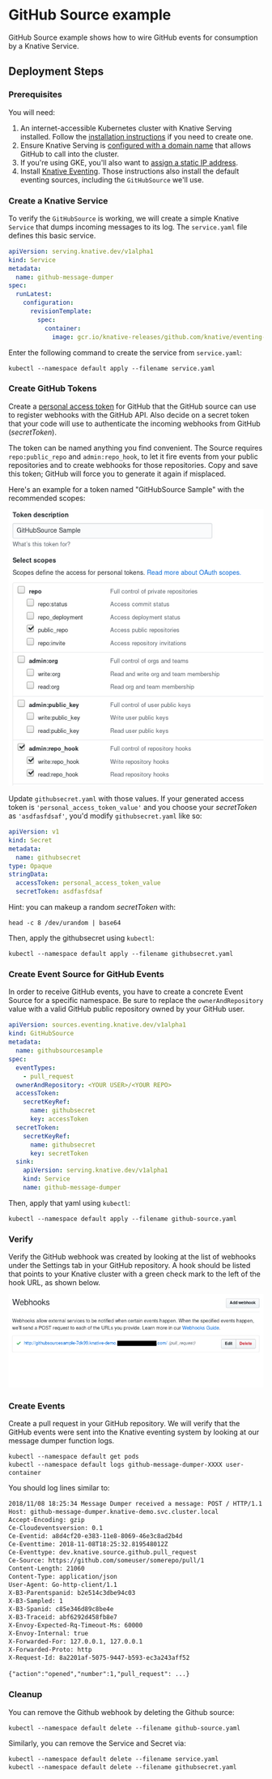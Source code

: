 # GitHub Source example

GitHub Source example shows how to wire GitHub events for consumption
by a Knative Service.

## Deployment Steps

### Prerequisites

You will need:

1. An internet-accessible Kubernetes cluster with Knative Serving
   installed. Follow the [installation
   instructions](https://github.com/knative/docs/blob/master/install/README.md)
   if you need to create one.
1. Ensure Knative Serving is [configured with a domain
   name](https://github.com/knative/docs/blob/master/serving/using-a-custom-domain.md)
   that allows GitHub to call into the cluster.
1. If you're using GKE, you'll also want to [assign a static IP address](https://github.com/knative/docs/blob/master/serving/gke-assigning-static-ip-address.md).
1. Install [Knative
   Eventing](https://github.com/knative/docs/tree/master/eventing). Those
   instructions also install the default eventing sources, including
   the `GitHubSource` we'll use.

### Create a Knative Service

To verify the `GitHubSource` is working, we will create a simple Knative
`Service` that dumps incoming messages to its log. The `service.yaml` file
defines this basic service.

```yaml
apiVersion: serving.knative.dev/v1alpha1
kind: Service
metadata:
  name: github-message-dumper
spec:
  runLatest:
    configuration:
      revisionTemplate:
        spec:
          container:
            image: gcr.io/knative-releases/github.com/knative/eventing-sources/cmd/message_dumper
```

Enter the following command to create the service from `service.yaml`:

```shell
kubectl --namespace default apply --filename service.yaml
```

### Create GitHub Tokens

Create a [personal access token](https://github.com/settings/tokens)
for GitHub that the GitHub source can use to register webhooks with
the GitHub API. Also decide on a secret token that your code will use
to authenticate the incoming webhooks from GitHub (_secretToken_).
  
The token can be named anything you find convenient. The Source
requires `repo:public_repo` and `admin:repo_hook`, to let it fire
events from your public repositories and to create webhooks for those
repositories. Copy and save this token; GitHub will force you to
generate it again if misplaced.

Here's an example for a token named "GitHubSource Sample" with the
recommended scopes:

![GitHub UI](personal_access_token.png "GitHub personal access token screenshot")

Update `githubsecret.yaml` with those values. If your generated access
token is `'personal_access_token_value'` and you choose your _secretToken_
as `'asdfasfdsaf'`, you'd modify `githubsecret.yaml` like so:

```yaml
apiVersion: v1
kind: Secret
metadata:
  name: githubsecret
type: Opaque
stringData:
  accessToken: personal_access_token_value
  secretToken: asdfasfdsaf
```

Hint: you can makeup a random _secretToken_ with:

```shell
head -c 8 /dev/urandom | base64
```

Then, apply the githubsecret using `kubectl`:

```shell
kubectl --namespace default apply --filename githubsecret.yaml
```

### Create Event Source for GitHub Events

In order to receive GitHub events, you have to create a concrete Event
Source for a specific namespace. Be sure to replace the
`ownerAndRepository` value with a valid GitHub public repository owned
by your GitHub user.

```yaml
apiVersion: sources.eventing.knative.dev/v1alpha1
kind: GitHubSource
metadata:
  name: githubsourcesample
spec:
  eventTypes:
    - pull_request
  ownerAndRepository: <YOUR USER>/<YOUR REPO>
  accessToken:
    secretKeyRef:
      name: githubsecret
      key: accessToken
  secretToken:
    secretKeyRef:
      name: githubsecret
      key: secretToken
  sink:
    apiVersion: serving.knative.dev/v1alpha1
    kind: Service
    name: github-message-dumper
```

Then, apply that yaml using `kubectl`:

```shell
kubectl --namespace default apply --filename github-source.yaml
```

### Verify

Verify the GitHub webhook was created by looking at the list of
webhooks under the Settings tab in your GitHub repository. A hook
should be listed that points to your Knative cluster with a green
check mark to the left of the hook URL, as shown below.

![GitHub Webhook](webhook_created.png "GitHub webhook screenshot")

### Create Events

Create a pull request in your GitHub repository. We will verify
that the GitHub events were sent into the Knative eventing system
by looking at our message dumper function logs.

```shell
kubectl --namespace default get pods
kubectl --namespace default logs github-message-dumper-XXXX user-container
```

You should log lines similar to:

```
2018/11/08 18:25:34 Message Dumper received a message: POST / HTTP/1.1
Host: github-message-dumper.knative-demo.svc.cluster.local
Accept-Encoding: gzip
Ce-Cloudeventsversion: 0.1
Ce-Eventid: a8d4cf20-e383-11e8-8069-46e3c8ad2b4d
Ce-Eventtime: 2018-11-08T18:25:32.819548012Z
Ce-Eventtype: dev.knative.source.github.pull_request
Ce-Source: https://github.com/someuser/somerepo/pull/1
Content-Length: 21060
Content-Type: application/json
User-Agent: Go-http-client/1.1
X-B3-Parentspanid: b2e514c3dbe94c03
X-B3-Sampled: 1
X-B3-Spanid: c85e346d89c8be4e
X-B3-Traceid: abf6292d458fb8e7
X-Envoy-Expected-Rq-Timeout-Ms: 60000
X-Envoy-Internal: true
X-Forwarded-For: 127.0.0.1, 127.0.0.1
X-Forwarded-Proto: http
X-Request-Id: 8a2201af-5075-9447-b593-ec3a243aff52

{"action":"opened","number":1,"pull_request": ...}
```

### Cleanup

You can remove the Github webhook by deleting the Github source:

```shell
kubectl --namespace default delete --filename github-source.yaml
```

Similarly, you can remove the Service and Secret via:

```shell
kubectl --namespace default delete --filename service.yaml
kubectl --namespace default delete --filename githubsecret.yaml

```
